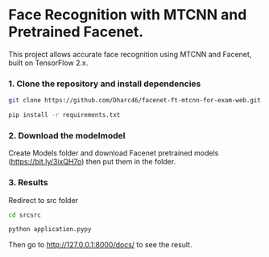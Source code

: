 # Face Recognition with MTCNN and Pretrained Facenet.

This project allows accurate face recognition using MTCNN and Facenet, built on TensorFlow 2.x.

### 1. Clone the repository and install dependencies

```bash
git clone https://github.com/Dharc46/facenet-ft-mtcnn-for-exam-web.git
```

```bash
pip install -r requirements.txt
```

### 2. Download the modelmodel

Create Models folder and download Facenet pretrained models (https://bit.ly/3ixQH7o) then put them in the folder.

### 3. Results

Redirect to src folder

```bash
cd srcsrc
```

```bash
python application.pypy
```

Then go to http://127.0.0.1:8000/docs/ to see the result.
